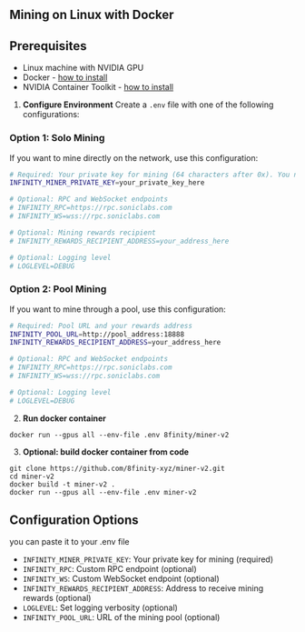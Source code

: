## Mining on Linux with Docker

## Prerequisites
- Linux machine with NVIDIA GPU
- Docker - [how to install](https://docs.docker.com/engine/install/)
- NVIDIA Container Toolkit - [how to install](https://docs.nvidia.com/datacenter/cloud-native/container-toolkit/latest/install-guide.html)


1. **Configure Environment**
Create a `.env` file with one of the following configurations:

### Option 1: Solo Mining
If you want to mine directly on the network, use this configuration:
```bash
# Required: Your private key for mining (64 characters after 0x). You need to have some Sonic (S) balance to start mining.
INFINITY_MINER_PRIVATE_KEY=your_private_key_here

# Optional: RPC and WebSocket endpoints
# INFINITY_RPC=https://rpc.soniclabs.com
# INFINITY_WS=wss://rpc.soniclabs.com

# Optional: Mining rewards recipient
# INFINITY_REWARDS_RECIPIENT_ADDRESS=your_address_here

# Optional: Logging level
# LOGLEVEL=DEBUG
```

### Option 2: Pool Mining
If you want to mine through a pool, use this configuration:
```bash
# Required: Pool URL and your rewards address
INFINITY_POOL_URL=http://pool_address:18888
INFINITY_REWARDS_RECIPIENT_ADDRESS=your_address_here

# Optional: RPC and WebSocket endpoints
# INFINITY_RPC=https://rpc.soniclabs.com
# INFINITY_WS=wss://rpc.soniclabs.com

# Optional: Logging level
# LOGLEVEL=DEBUG
```

2. **Run docker container**
```
docker run --gpus all --env-file .env 8finity/miner-v2
```

3. **Optional: build docker container from code**
```
git clone https://github.com/8finity-xyz/miner-v2.git
cd miner-v2
docker build -t miner-v2 .
docker run --gpus all --env-file .env miner-v2
```


## Configuration Options
you can paste it to your .env file
- `INFINITY_MINER_PRIVATE_KEY`: Your private key for mining (required)
- `INFINITY_RPC`: Custom RPC endpoint (optional)
- `INFINITY_WS`: Custom WebSocket endpoint (optional)
- `INFINITY_REWARDS_RECIPIENT_ADDRESS`: Address to receive mining rewards (optional)
- `LOGLEVEL`: Set logging verbosity (optional)
- `INFINITY_POOL_URL`: URL of the mining pool (optional)
